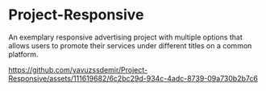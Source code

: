 # Project-Responsive

An exemplary responsive advertising project with multiple options that allows users to promote their services under different titles on a common platform.





https://github.com/yavuzssdemir/Project-Responsive/assets/111619682/6c2bc29d-934c-4adc-8739-09a730b2b7c6


